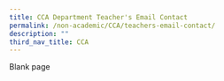 ```yaml
---
title: CCA Department Teacher's Email Contact
permalink: /non-academic/CCA/teachers-email-contact/
description: ""
third_nav_title: CCA
---
```

Blank page